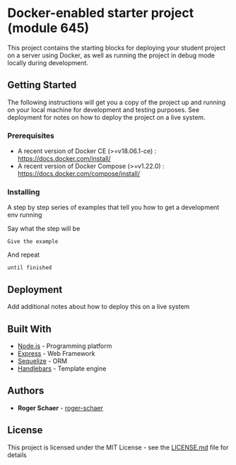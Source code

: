 # Docker-enabled starter project (module 645)

This project contains the starting blocks for deploying your student project on a server using Docker, as well as running the project in debug mode locally during development.

## Getting Started

The following instructions will get you a copy of the project up and running on your local machine for development and testing purposes. See deployment for notes on how to deploy the project on a live system.

### Prerequisites

* A recent version of Docker CE (>=v18.06.1-ce) : https://docs.docker.com/install/
* A recent version of Docker Compose (>=v1.22.0) : https://docs.docker.com/compose/install/

### Installing

A step by step series of examples that tell you how to get a development env running

Say what the step will be

```
Give the example
```

And repeat

```
until finished
```

## Deployment

Add additional notes about how to deploy this on a live system

## Built With

* [Node.js](http://nodejs.org) - Programming platform
* [Express](http://expressjs.com) - Web Framework
* [Sequelize](http://sequelizejs.com) - ORM
* [Handlebars](http://handlebarsjs.com) - Template engine

## Authors

* **Roger Schaer** - [roger-schaer](https://github.com/roger-schaer)

## License

This project is licensed under the MIT License - see the [LICENSE.md](LICENSE.md) file for details
